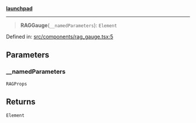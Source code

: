 [**launchpad**](index.md)

***

> **RAGGauge**(`__namedParameters`): `Element`

Defined in: [src/components/rag\_gauge.tsx:5](https://github.com/victorbratov/launchpad/blob/d1815ef1a573b42ac1f231f3f3d6617bddce6dbe/src/components/rag_gauge.tsx#L5)

## Parameters

### \_\_namedParameters

`RAGProps`

## Returns

`Element`
